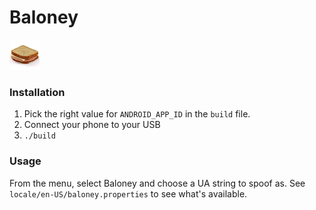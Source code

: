 # Baloney

![baloney sandwich](sandwich.png)

### Installation

1. Pick the right value for `ANDROID_APP_ID` in the `build` file.
2. Connect your phone to your USB
3. `./build`

### Usage

From the menu, select Baloney and choose a UA string to spoof as. See `locale/en-US/baloney.properties` to see what's available.